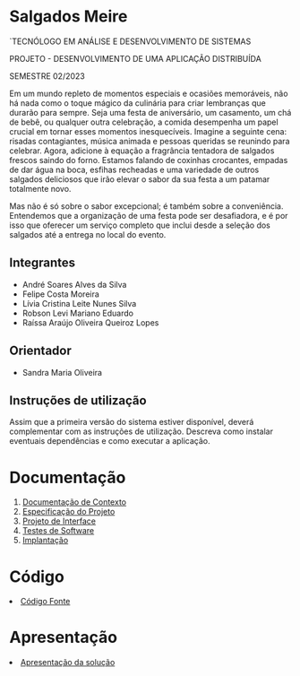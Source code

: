 # Salgados Meire

`TECNÓLOGO EM ANÁLISE E DESENVOLVIMENTO DE SISTEMAS

PROJETO - DESENVOLVIMENTO DE UMA APLICAÇÃO DISTRIBUÍDA

SEMESTRE 02/2023

Em um mundo repleto de momentos especiais e ocasiões memoráveis, não há nada como o toque mágico da culinária para criar lembranças que durarão para sempre. Seja uma festa de aniversário, um casamento, um chá de bebê, ou qualquer outra celebração, a comida desempenha um papel crucial em tornar esses momentos inesquecíveis. 
Imagine a seguinte cena: risadas contagiantes, música animada e pessoas queridas se reunindo para celebrar. Agora, adicione à equação a fragrância tentadora de salgados frescos saindo do forno. Estamos falando de coxinhas crocantes, empadas de dar água na boca, esfihas recheadas e uma variedade de outros salgados deliciosos que irão elevar o sabor da sua festa a um patamar totalmente novo.

Mas não é só sobre o sabor excepcional; é também sobre a conveniência. Entendemos que a organização de uma festa pode ser desafiadora, e é por isso que oferecer um serviço completo que inclui desde a seleção dos salgados até a entrega no local do evento. 


## Integrantes

* André Soares Alves da Silva
* Felipe Costa Moreira
* Lívia Cristina Leite Nunes Silva
* Robson Levi Mariano Eduardo
* Raíssa Araújo Oliveira Queiroz Lopes

## Orientador

* Sandra Maria Oliveira

## Instruções de utilização

Assim que a primeira versão do sistema estiver disponível, deverá complementar com as instruções de utilização. Descreva como instalar eventuais dependências e como executar a aplicação.

# Documentação

<ol>
<li><a href="docs/01-Documentação de Contexto.md"> Documentação de Contexto</a></li>
<li><a href="docs/02-Especificação do Projeto.md"> Especificação do Projeto</a></li>
<li><a href="docs/03-Projeto de Interface.md"> Projeto de Interface</a></li>
<li><a href="docs/04-Testes de Software.md"> Testes de Software</a></li>
<li><a href="docs/05-Implantação.md"> Implantação</a></li>
</ol>

# Código

<li><a href="src/README.md"> Código Fonte</a></li>

# Apresentação

<li><a href="presentation/README.md"> Apresentação da solução</a></li>

